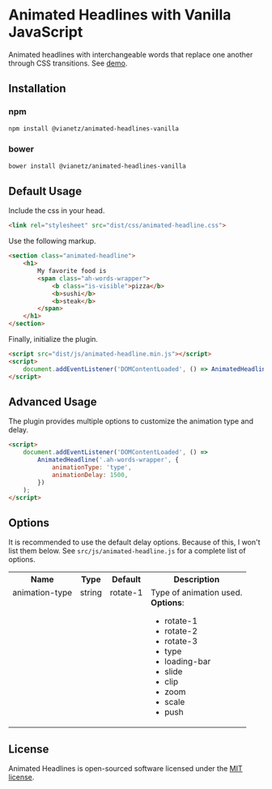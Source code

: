 # Animated Headlines with Vanilla JavaScript

Animated headlines with interchangeable words that replace one another through CSS transitions.
See [demo](https://vianetz.github.io/animated-headlines-vanilla/).

## Installation

### npm

```bash
npm install @vianetz/animated-headlines-vanilla
```

### bower
```bash
bower install @vianetz/animated-headlines-vanilla
```

## Default Usage

Include the css in your head.
```html
<link rel="stylesheet" src="dist/css/animated-headline.css">
```

Use the following markup.
```html
<section class="animated-headline">
    <h1>
        My favorite food is
        <span class="ah-words-wrapper">
            <b class="is-visible">pizza</b>
            <b>sushi</b>
            <b>steak</b>
        </span>
    </h1>
</section>
```

Finally, initialize the plugin.

```html
<script src="dist/js/animated-headline.min.js"></script>
<script>
    document.addEventListener('DOMContentLoaded', () => AnimatedHeadline('.ah-words-wrapper'));
</script>
```

## Advanced Usage

The plugin provides multiple options to customize the animation type and delay.

```html
<script>
    document.addEventListener('DOMContentLoaded', () =>
        AnimatedHeadline('.ah-words-wrapper', {
            animationType: 'type',
            animationDelay: 1500,
        })
    );
</script>
```

## Options

It is recommended to use the default delay options. Because of this, I won't list them below. See `src/js/animated-headline.js` for a complete list of options.

<table>
    <tr>
        <th>Name</th>
        <th>Type</th>
        <th>Default</th>
        <th>Description</th>
    </tr>
    <tr valign="top">
        <td>animation-type</td>
        <td>string</td>
        <td>rotate-1</td>
        <td>Type of animation used.<br /><strong>Options</strong>: <ul><li>rotate-1</li><li>rotate-2</li><li>rotate-3</li><li>type</li><li>loading-bar</li><li>slide</li><li>clip</li><li>zoom</li><li>scale</li><li>push</li></ul></td>
    </tr>
</table>

## License

Animated Headlines is open-sourced software licensed under the [MIT license](http://opensource.org/licenses/MIT).